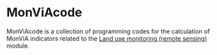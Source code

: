 # MonViAcode

MonViAcode is a collection of programming codes for the calculation of MonViA indicators related to the [Land use monitoring (remote sensing)](https://www.agrarmonitoring-monvia.de/trendmonitoring/landnutzungs-monitoring-fernerkundung/) module.

